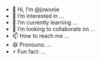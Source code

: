 - 👋 Hi, I’m @jowonie
- 👀 I’m interested in ...
- 🌱 I’m currently learning ...
- 💞️ I’m looking to collaborate on ...
- 📫 How to reach me ...
- 😄 Pronouns: ...
- ⚡ Fun fact: ...

<!---
jowonie/jowonie is a ✨ special ✨ repository because its `README.md` (this file) appears on your GitHub profile.
You can click the Preview link to take a look at your changes.
--->

